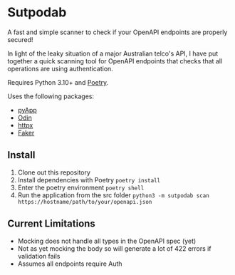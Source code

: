 # Sutpodab

A fast and simple scanner to check if your OpenAPI endpoints are properly secured!

In light of the leaky situation of a major Australian telco's API, I have put 
together a quick scanning tool for OpenAPI endpoints that checks that all 
operations are using authentication.

Requires Python 3.10+ and [Poetry](https://python-poetry.org/).

Uses the following packages:

- [pyApp](https://docs.pyapp.info/)
- [Odin](https://odin.readthedocs.io/)
- [httpx](https://www.python-httpx.org/)
- [Faker](https://faker.readthedocs.io/)

## Install

1. Clone out this repository
2. Install dependencies with Poetry `poetry install`
3. Enter the poetry environment `poetry shell`
4. Run the application from the src folder `python3 -m sutpodab scan https://hostname/path/to/your/openapi.json`


## Current Limitations

- Mocking does not handle all types in the OpenAPI spec (yet)
- Not as yet mocking the body so will generate a lot of 422 errors if validation fails
- Assumes all endpoints require Auth
